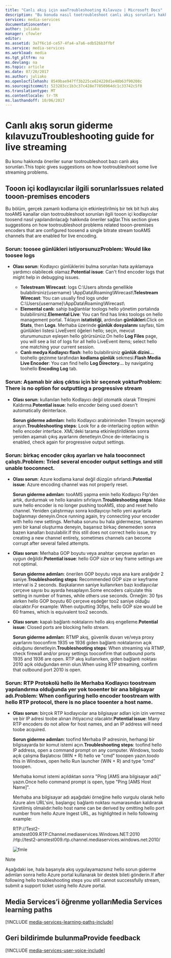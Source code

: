 ```yaml
---
title: "Canlı akış için aaaTroubleshooting Kılavuzu | Microsoft Docs"
description: "Bu konuda nasıl tootroubleshoot canlı akış sorunları hakkında öneriler sağlar."
services: media-services
documentationcenter: 
author: juliako
manager: cfowler
editor: 
ms.assetid: 3a7f6c1d-ce57-4fa4-a7a6-edb526b3ffbf
ms.service: media-services
ms.workload: media
ms.tgt_pltfrm: na
ms.devlang: na
ms.topic: article
ms.date: 07/20/2017
ms.author: juliako
ms.openlocfilehash: 8549bae947ff3b225ce624220d1e48b63f90208c
ms.sourcegitcommit: 523283cc1b3c37c428e77850964dc1c33742c5f0
ms.translationtype: MT
ms.contentlocale: tr-TR
ms.lasthandoff: 10/06/2017
---
```

# <a name="troubleshooting-guide-for-live-streaming"></a><span data-ttu-id="bc0dd-103">Canlı akış sorun giderme kılavuzu</span><span class="sxs-lookup"><span data-stu-id="bc0dd-103">Troubleshooting guide for live streaming</span></span>
<span data-ttu-id="bc0dd-104">Bu konu hakkında öneriler sunar tootroubleshoot bazı canlı akış sorunları.</span><span class="sxs-lookup"><span data-stu-id="bc0dd-104">This topic gives suggestions on how tootroubleshoot some live streaming problems.</span></span>

## <a name="issues-related-tooon-premises-encoders"></a><span data-ttu-id="bc0dd-105">Tooon içi kodlayıcılar ilgili sorunlar</span><span class="sxs-lookup"><span data-stu-id="bc0dd-105">Issues related tooon-premises encoders</span></span>
<span data-ttu-id="bc0dd-106">Bu bölüm, gerçek zamanlı kodlama için etkinleştirilmiş bir tek bit hızlı akış tooAMS kanallar olan tootroubleshoot sorunları ilgili tooon içi kodlayıcılar toosend nasıl yapılandırılacağı hakkında öneriler sağlar.</span><span class="sxs-lookup"><span data-stu-id="bc0dd-106">This section gives suggestions on how tootroubleshoot problems related tooon-premises encoders that are configured toosend a single bitrate stream tooAMS channels that are enabled for live encoding.</span></span>

### <a name="problem-would-like-toosee-logs"></a><span data-ttu-id="bc0dd-107">Sorun: toosee günlükleri istiyorsunuz</span><span class="sxs-lookup"><span data-stu-id="bc0dd-107">Problem: Would like toosee logs</span></span>
* <span data-ttu-id="bc0dd-108">**Olası sorun**: Kodlayıcı günlüklerini bulma sorunları hata ayıklamaya yardımcı olabilecek olamaz.</span><span class="sxs-lookup"><span data-stu-id="bc0dd-108">**Potential issue**: Can't find encoder logs that might help in debugging issues.</span></span>
  
  * <span data-ttu-id="bc0dd-109">**Telestream Wirecast**: logs C:\Users altında genellikle bulabilirsiniz\{username} \AppData\Roaming\Wirecast\\</span><span class="sxs-lookup"><span data-stu-id="bc0dd-109">**Telestream Wirecast**: You can usually find logs under C:\Users\{username}\AppData\Roaming\Wirecast\\</span></span> 
  * <span data-ttu-id="bc0dd-110">**Elemental canlı**: sahip bağlantılar toologs hello yönetim portalında bulabilirsiniz.</span><span class="sxs-lookup"><span data-stu-id="bc0dd-110">**Elemental Live**: You can find has links toologs on hello management portal.</span></span> <span data-ttu-id="bc0dd-111">Tıklayın **istatistiği**, ardından **günlükleri**.</span><span class="sxs-lookup"><span data-stu-id="bc0dd-111">Click on **Stats**, then **Logs**.</span></span> <span data-ttu-id="bc0dd-112">Merhaba üzerinde **günlük dosyalarını** sayfası, tüm günlükleri listesi LiveEvent öğeleri hello; seçin, mevcut oturumunuzun eşleşen hello görürsünüz.</span><span class="sxs-lookup"><span data-stu-id="bc0dd-112">On hello **Log Files** page, you will see a list of logs for all hello LiveEvent items; select hello one matching your current session.</span></span> 
  * <span data-ttu-id="bc0dd-113">**Canlı medya Kodlayıcı flash**: hello bulabilirsiniz **günlük dizini...**  toohello gezinme tarafından **kodlama günlük** sekmesi.</span><span class="sxs-lookup"><span data-stu-id="bc0dd-113">**Flash Media Live Encoder**: You can find hello **Log Directory...** by navigating toohello **Encoding Log** tab.</span></span>

### <a name="problem-there-is-no-option-for-outputting-a-progressive-stream"></a><span data-ttu-id="bc0dd-114">Sorun: Aşamalı bir akış çıktısı için bir seçenek yoktur</span><span class="sxs-lookup"><span data-stu-id="bc0dd-114">Problem: There is no option for outputting a progressive stream</span></span>
* <span data-ttu-id="bc0dd-115">**Olası sorun**: kullanılan hello Kodlayıcı değil otomatik olarak Titreşimi Kaldırma.</span><span class="sxs-lookup"><span data-stu-id="bc0dd-115">**Potential issue**: hello encoder being used doesn't automatically deinterlace.</span></span> 
  
    <span data-ttu-id="bc0dd-116">**Sorun giderme adımları**: hello Kodlayıcı arabiriminden Titreşim seçeneği arayın.</span><span class="sxs-lookup"><span data-stu-id="bc0dd-116">**Troubleshooting steps**: Look for a de-interlacing option within hello encoder interface.</span></span> <span data-ttu-id="bc0dd-117">XML'deki tarama etkinleştirildikten sonra yeniden aşamalı çıkış ayarlarını denetleyin.</span><span class="sxs-lookup"><span data-stu-id="bc0dd-117">Once de-interlacing is enabled, check again for progressive output settings.</span></span> 

### <a name="problem-tried-several-encoder-output-settings-and-still-unable-tooconnect"></a><span data-ttu-id="bc0dd-118">Sorun: birkaç encoder çıkış ayarları ve hala tooconnect çalıştı.</span><span class="sxs-lookup"><span data-stu-id="bc0dd-118">Problem: Tried several encoder output settings and still unable tooconnect.</span></span>
* <span data-ttu-id="bc0dd-119">**Olası sorun**: Azure kodlama kanal değil düzgün sıfırlandı.</span><span class="sxs-lookup"><span data-stu-id="bc0dd-119">**Potential issue**: Azure encoding channel was not properly reset.</span></span> 
  
    <span data-ttu-id="bc0dd-120">**Sorun giderme adımları**: tooAMS yapma emin hello Kodlayıcı Ftp'den artık, durdurmak ve hello kanalını sıfırlayın.</span><span class="sxs-lookup"><span data-stu-id="bc0dd-120">**Troubleshooting steps**: Make sure hello encoder is no longer pushing tooAMS, stop and reset hello channel.</span></span> <span data-ttu-id="bc0dd-121">Yeniden çalıştırmayı sonra kodlayıcıyı hello yeni ayarlarla bağlanmayı deneyin.</span><span class="sxs-lookup"><span data-stu-id="bc0dd-121">Once running again, try connecting your encoder with hello new settings.</span></span> <span data-ttu-id="bc0dd-122">Merhaba sorunu bu hala gidermezse, tamamen yeni bir kanal oluşturma deneyin, başarısız birkaç denemeden sonra bazen kanalları bozulabilir.</span><span class="sxs-lookup"><span data-stu-id="bc0dd-122">If this still does not correct hello issue, try creating a new channel entirely, sometimes channels can become corrupt after several failed attempts.</span></span>  
* <span data-ttu-id="bc0dd-123">**Olası sorun**: Merhaba GOP boyutu veya anahtar çerçeve ayarları en uygun değildir.</span><span class="sxs-lookup"><span data-stu-id="bc0dd-123">**Potential issue**: hello GOP size or key frame settings are not optimal.</span></span> 
  
    <span data-ttu-id="bc0dd-124">**Sorun giderme adımları**: önerilen GOP boyutu veya ana kare aralığıdır 2 saniye.</span><span class="sxs-lookup"><span data-stu-id="bc0dd-124">**Troubleshooting steps**: Recommended GOP size or keyframe interval is 2 seconds.</span></span> <span data-ttu-id="bc0dd-125">Başkalarının saniye kullanırken bazı kodlayıcılar çerçeve sayısı bu ayarda hesaplayın.</span><span class="sxs-lookup"><span data-stu-id="bc0dd-125">Some encoders calculate this setting in number of frames, while others use seconds.</span></span> <span data-ttu-id="bc0dd-126">Örneğin: 30 fps alırken hello GOP boyutu 60 çerçeve eşdeğer too2 saniye olduğu olacaktır.</span><span class="sxs-lookup"><span data-stu-id="bc0dd-126">For example: When outputting 30fps, hello GOP size would be 60 frames, which is equivalent too2 seconds.</span></span>  
* <span data-ttu-id="bc0dd-127">**Olası sorun**: kapalı bağlantı noktalarını hello akış engelleme.</span><span class="sxs-lookup"><span data-stu-id="bc0dd-127">**Potential issue**: Closed ports are blocking hello stream.</span></span> 
  
    <span data-ttu-id="bc0dd-128">**Sorun giderme adımları**: RTMP akış, güvenlik duvarı ve/veya proxy ayarlarını tooconfirm 1935 ve 1936 giden bağlantı noktalarının açık olduğunu denetleyin.</span><span class="sxs-lookup"><span data-stu-id="bc0dd-128">**Troubleshooting steps**: When streaming via RTMP, check firewall and/or proxy settings tooconfirm that outbound ports 1935 and 1936 are open.</span></span> <span data-ttu-id="bc0dd-129">RTP akış kullanırken, giden bağlantı noktası 2010 açık olduğundan emin olun.</span><span class="sxs-lookup"><span data-stu-id="bc0dd-129">When using RTP streaming, confirm that outbound port 2010 is open.</span></span> 

### <a name="problem-when-configuring-hello-encoder-toostream-with-hello-rtp-protocol-there-is-no-place-tooenter-a-host-name"></a><span data-ttu-id="bc0dd-130">Sorun: RTP Protokolü hello ile Merhaba Kodlayıcı toostream yapılandırma olduğunda yer yok tooenter bir ana bilgisayar adı.</span><span class="sxs-lookup"><span data-stu-id="bc0dd-130">Problem: When configuring hello encoder toostream with hello RTP protocol, there is no place tooenter a host name.</span></span>
* <span data-ttu-id="bc0dd-131">**Olası sorun**: birçok RTP kodlayıcılar ana bilgisayar adları için izin vermez ve bir IP adresi toobe alınan ihtiyacınız olacaktır.</span><span class="sxs-lookup"><span data-stu-id="bc0dd-131">**Potential issue**: Many RTP encoders do not allow for host names, and an IP address will need toobe acquired.</span></span>  
  
    <span data-ttu-id="bc0dd-132">**Sorun giderme adımları**: toofind Merhaba IP adresinin, herhangi bir bilgisayarda bir komut istemi açın.</span><span class="sxs-lookup"><span data-stu-id="bc0dd-132">**Troubleshooting steps**: toofind hello IP address, open a command prompt on any computer.</span></span> <span data-ttu-id="bc0dd-133">Windows, toodo açık çalışma Başlatıcısı (WIN + R) hello ve "cmd" tooopen yazın.</span><span class="sxs-lookup"><span data-stu-id="bc0dd-133">toodo this in Windows, open hello Run launcher (WIN + R) and type “cmd” tooopen.</span></span>  
  
    <span data-ttu-id="bc0dd-134">Merhaba komut istemi açıldıktan sonra "Ping [AMS ana bilgisayar adı]" yazın.</span><span class="sxs-lookup"><span data-stu-id="bc0dd-134">Once hello command prompt is open, type "Ping [AMS Host Name]".</span></span> 
  
    <span data-ttu-id="bc0dd-135">Merhaba ana bilgisayar adı aşağıdaki örneğine hello vurgulu olarak hello Azure alım URL'sini, başlangıç bağlantı noktası numarasından kaldırarak türetilmiş olmalıdır:</span><span class="sxs-lookup"><span data-stu-id="bc0dd-135">hello host name can be derived by omitting hello port number from hello Azure Ingest URL, as highlighted in hello following example:</span></span> 
  
    <span data-ttu-id="bc0dd-136">RTP://Test2-amstest009.RTP.Channel.mediaservices.Windows.NET:2010 /</span><span class="sxs-lookup"><span data-stu-id="bc0dd-136">rtp://test2-amstest009.rtp.channel.mediaservices.windows.net:2010/</span></span> 
  
    ![fmle](./media/media-services-fmle-live-encoder/media-services-fmle10.png)

> [!NOTE]
> <span data-ttu-id="bc0dd-138">Aşağıdaki ise, hala başarıyla akış uygulayamazsınız hello sorun giderme adımları sonra hello Azure portal kullanarak bir destek bileti gönderin.</span><span class="sxs-lookup"><span data-stu-id="bc0dd-138">If after following hello troubleshooting steps you still cannot successfully stream, submit a support ticket using hello Azure portal.</span></span>
> 
> 

## <a name="media-services-learning-paths"></a><span data-ttu-id="bc0dd-139">Media Services’i öğrenme yolları</span><span class="sxs-lookup"><span data-stu-id="bc0dd-139">Media Services learning paths</span></span>
[!INCLUDE [media-services-learning-paths-include](../../includes/media-services-learning-paths-include.md)]

## <a name="provide-feedback"></a><span data-ttu-id="bc0dd-140">Geri bildirimde bulunma</span><span class="sxs-lookup"><span data-stu-id="bc0dd-140">Provide feedback</span></span>
[!INCLUDE [media-services-user-voice-include](../../includes/media-services-user-voice-include.md)]

